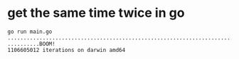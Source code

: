 # get the same time twice in go

```
go run main.go
....................................................................................................
..........BOOM!
1106605012 iterations on darwin amd64
```
